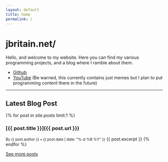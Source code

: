 ```yaml
---
layout: default
title: home
permalink: /
---
```


# jbritain.net/
Hello, and welcome to my website. Here you can find my various programming projects, and a blog where I ramble about them.

- [Github](https://github.com/pr0x1mas)
- [YouTube](https://www.youtube.com/channel/UCsixy16a1K_PZ2sudNt2zrQ) (Be warned, this currently contains just memes but I plan to put programming content there in the future)

---

## Latest Blog Post
{% for post in site.posts limit:1 %}
### [{{ post.title }}]({{ post.url }})
<small>By {{ post.author }} • {{ post.date | date: "%-d %B %Y" }}</small>
{{ post.excerpt }}
{% endfor %}

[See more posts](/blog)